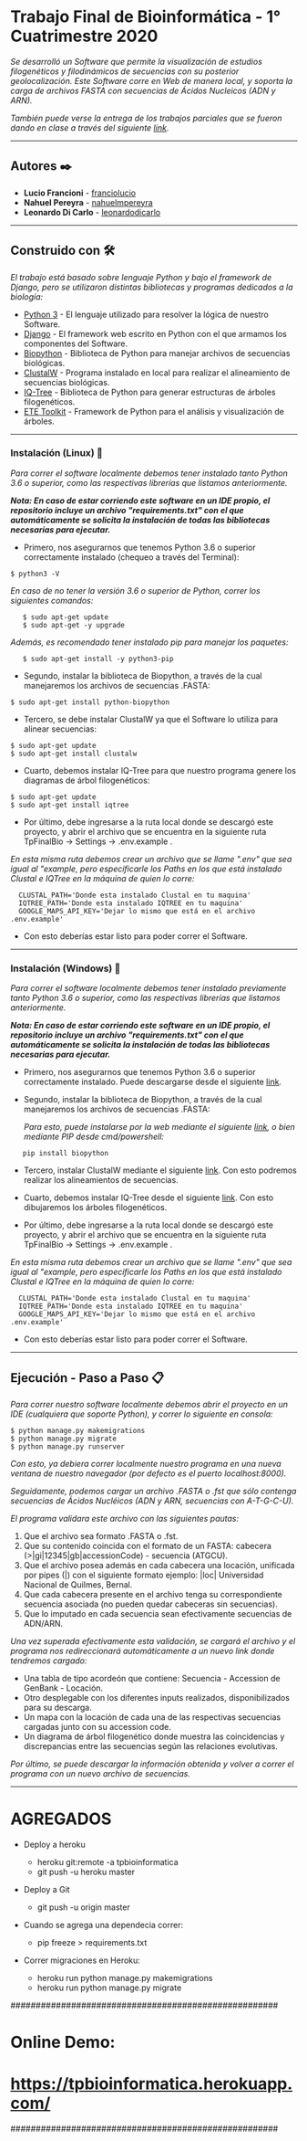 # Trabajo Final de Bioinformática - 1° Cuatrimestre 2020

_Se desarrolló un Software que permite  la visualización de estudios filogenéticos y filodinámicos de secuencias con su posterior geolocalización. Este Software corre en Web de manera local, y soporta la carga de archivos FASTA con secuencias de Ácidos Nucleicos (ADN y ARN)._

_También puede verse la entrega de los trabajos parciales que se fueron dando en clase a través del siguiente [link](https://github.com/nahuelmpereyra/bioinformatica-entregas)._

***

## Autores ✒️

* **Lucio Francioni** - [franciolucio](https://github.com/franciolucio)
* **Nahuel Pereyra** - [nahuelmpereyra](https://github.com/nahuelmpereyra)
* **Leonardo Di Carlo** - [leonardodicarlo](https://github.com/leonardodicarlo)

***

## Construido con 🛠️

_El trabajo está basado sobre lenguaje Python y bajo el framework de Django, pero se utilizaron distintas bibliotecas y programas dedicados a la biología:_

* [Python 3](https://www.python.org/doc/) - El lenguaje utilizado para resolver la lógica de nuestro Software.
* [Django](https://docs.djangoproject.com/en/3.0/) - El framework web escrito en Python con el que armamos los componentes del Software.
* [Biopython](https://biopython.org/wiki/Documentation) - Biblioteca de Python para manejar archivos de secuencias biológicas.
* [ClustalW](http://www.clustal.org/clustal2/) - Programa instalado en local para realizar el alineamiento de secuencias biológicas.
* [IQ-Tree](http://www.iqtree.org/doc/) - Biblioteca de Python para generar estructuras de árboles filogenéticos.
* [ETE Toolkit](http://etetoolkit.org/cookbook/) - Framework de Python para el análisis y visualización de árboles.


***

### Instalación (Linux) 🔧

_Para correr el software localmente debemos tener instalado tanto Python 3.6 o superior, como las respectivas librerías que listamos anteriormente._


***_Nota: En caso de estar corriendo este software en un IDE propio, el repositorio incluye un archivo "requirements.txt" con el que automáticamente se solicita la instalación de todas las bibliotecas necesarias para ejecutar._***



* Primero, nos asegurarnos que tenemos Python 3.6 o superior correctamente instalado (chequeo a través del Terminal):

```
$ python3 -V
```
   _En caso de no tener la versión 3.6 o superior de Python, correr los siguientes comandos:_

```
   $ sudo apt-get update
   $ sudo apt-get -y upgrade
```
   _Además, es recomendado tener instalado *pip* para manejar los paquetes:_

```
   $ sudo apt-get install -y python3-pip
```
* Segundo, instalar la biblioteca de Biopython, a través de la cual manejaremos los archivos de secuencias .FASTA:

```
$ sudo apt-get install python-biopython
```
	
* Tercero, se debe instalar ClustalW ya que el Software lo utiliza para alinear secuencias:

```
$ sudo apt-get update
$ sudo apt-get install clustalw
```

* Cuarto, debemos instalar IQ-Tree para que nuestro programa genere los diagramas de árbol filogenéticos:

```
$ sudo apt-get update
$ sudo apt-get install iqtree
```
* Por último, debe ingresarse a la ruta local donde se descargó este proyecto, y abrir el archivo que se encuentra en la siguiente ruta TpFinalBio -> Settings -> .env.example .

 _En esta misma ruta debemos crear un archivo que se llame ".env" que sea igual al "example, pero especificarle los Paths en los que está instalado Clustal e IQTree en la máquina de quien lo corre:_

```
  CLUSTAL_PATH='Donde esta instalado Clustal en tu maquina'
  IQTREE_PATH='Donde esta instalado IQTREE en tu maquina'
  GOOGLE_MAPS_API_KEY='Dejar lo mismo que está en el archivo .env.example'
```
* Con esto deberías estar listo para poder correr el Software.

---

### Instalación (Windows) 🔧

_Para correr el software localmente debemos tener instalado previamente tanto Python 3.6 o superior, como las respectivas librerías que listamos anteriormente._

***_Nota: En caso de estar corriendo este software en un IDE propio, el repositorio incluye un archivo "requirements.txt" con el que automáticamente se solicita la instalación de todas las bibliotecas necesarias para ejecutar._***



* Primero, nos asegurarnos que tenemos Python 3.6 o superior correctamente instalado. Puede descargarse desde el siguiente [link](https://www.python.org/downloads/windows/).


* Segundo, instalar la biblioteca de Biopython, a través de la cual manejaremos los archivos de secuencias .FASTA:

   _Para esto, puede instalarse por la web mediante el siguiente [link](https://biopython.org/wiki/Download), o bien mediante *PIP* desde cmd/powershell:_
	
```
   pip install biopython
```
	
* Tercero, instalar ClustalW mediante el siguiente [link](http://www.clustal.org/download/current/). Con esto podremos realizar los alineamientos de secuencias.


* Cuarto, debemos instalar IQ-Tree desde el siguiente [link](http://www.iqtree.org/#download). Con esto dibujaremos los árboles filogenéticos.

* Por último, debe ingresarse a la ruta local donde se descargó este proyecto, y abrir el archivo que se encuentra en la siguiente ruta TpFinalBio -> Settings -> .env.example .

_En esta misma ruta debemos crear un archivo que se llame ".env" que sea igual al "example, pero especificarle los Paths en los que está instalado Clustal e IQTree en la máquina de quien lo corre:_

```
  CLUSTAL_PATH='Donde esta instalado Clustal en tu maquina'
  IQTREE_PATH='Donde esta instalado IQTREE en tu maquina'
  GOOGLE_MAPS_API_KEY='Dejar lo mismo que está en el archivo .env.example'
```
* Con esto deberías estar listo para poder correr el Software.


***

## Ejecución - Paso a Paso 📋

_Para correr nuestro software localmente debemos abrir el proyecto en un IDE (cualquiera que soporte Python), y correr lo siguiente en consola:_
	
```
$ python manage.py makemigrations
$ python manage.py migrate	
$ python manage.py runserver
```
_Con esto, ya debiera correr localmente nuestro programa en una nueva ventana de nuestro navegador (por defecto es el puerto localhost:8000)._

_Seguidamente, podemos cargar un archivo .FASTA o .fst que sólo contenga secuencias de Ácidos Nucléicos (ADN y ARN, secuencias con A-T-G-C-U)._

_El programa validara este archivo con las siguientes pautas:_

1. Que el archivo sea formato .FASTA o .fst.
2. Que su contenido coincida con el formato de un FASTA: cabecera (>|gi|12345|gb|accessionCode) - secuencia (ATGCU).
3. Que el archivo posea además en cada cabecera una locación, unificada por pipes (|) con el siguiente formato ejemplo: |loc| Universidad Nacional de Quilmes, Bernal.
4. Que cada cabecera presente en el archivo tenga su correspondiente secuencia asociada (no pueden quedar cabeceras sin secuencias).
5. Que lo imputado en cada secuencia sean efectivamente secuencias de ADN/ARN.

_Una vez superada efectivamente esta validación, se cargará el archivo y el programa nos redireccionará automáticamente a un nuevo link donde tendremos cargado:_

- Una tabla de tipo acordeón que contiene: Secuencia - Accession de GenBank - Locación.
- Otro desplegable con los diferentes inputs realizados, disponibilizados para su descarga.
- Un mapa con la locación de cada una de las respectivas secuencias cargadas junto con su accession code.
- Un diagrama de árbol filogenético donde muestra las coincidencias y discrepancias entre las secuencias según las relaciones evolutivas.

_Por último, se puede descargar la información obtenida y volver a correr el programa con un nuevo archivo de secuencias._


***


# AGREGADOS

* Deploy a heroku
  - heroku git:remote -a tpbioinformatica
  - git push -u heroku master
  
* Deploy a Git
  - git push -u origin master
  
* Cuando se agrega una dependecia correr:
  - pip freeze > requirements.txt
  
* Correr migraciones en Heroku:
  - heroku run python manage.py makemigrations
  - heroku run python manage.py migrate
  
#####################################################
#  Online Demo:                                     # 
#  https://tpbioinformatica.herokuapp.com/           #
#####################################################

